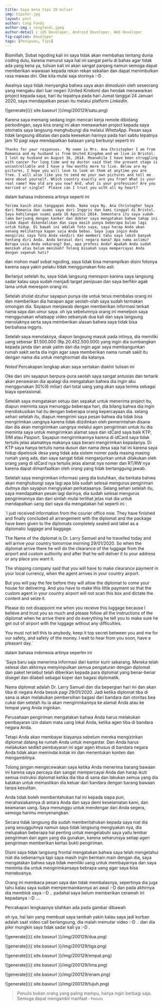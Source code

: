 ```yaml
---
title: Saya kena tipu 20 miliar
img: hipster.jpg
layout: post
author: Cong Fandi
author-img : congfandi.jpeg
author-detail : iOS Developer, Android Developer, Web Developer
fig-caption: Developer
tags: [Penipuan, Tips]
---
```


Bismillah, Sobat ngoding kali ini saya tidak akan membahas tentang dunia coding dulu, karena menurut saya hal ini sangat perlu di bahas agar tidak ada yang kena ya, tulisan kali ini akan sangat panjang namun semoga dapat memberikan wawasan kepada rekan rekan sekalian dan dapat menimbulkan rasa mawas diri. Oke kita mulai saja storinya :-D .

<!--more-->

Awalnya saya tidak menyangka bahwa saya akan dimodusin oleh seseorang yang mengaku dari luar negeri (United Kindom) dan hendak menawarkan project kepada saya, hari itu tepatnya pada hari Jumat tanggal 24 Januari 2020, saya mendapatkan pesan itu melalui platform *LinkedIn*.

![generate]({{ site.baseurl }}/img/200129/satu.png) 

Karena saya memang sedang ingin mencari kerja remote dibidang perkodingan, saya kira orang ini akan menawarkan project kepada saya otomatis saya langsung menghubungi dia melalui *WhatsApp*. Pesan saya tidak langsung dibalas dan pada keesekan harinya pada hari sabtu tepatnya jam 10 pagi saya mendapatkan balasan yang berbunyi seperti ini

`Thanks for your responses.  My name is Mrs. Ana Christopher I am from Romania and my husband is from United Kingdom and we live in Bristol. I lost my husband on August 16, 2014. Meanwhile I have been struggling with cancer for long time and my doctor said that the present stage is uncontrollable and I have a few months more to live. Below are my pictures, I hope you will love to look on them at anytime you are free. I will also like you to send me your own pictures and tell me more about yourself. Which country exactly are you from?
What is your real name?
How old are you now?
And, what is your profession?
Are you married or single? 
Please can I trust you with all my heart?`

dalam bahasa indonesia artinya seperti ini

`Terima kasih atas tanggapan Anda. Nama saya Ny. Ana Christopher Saya dari Romania dan suami saya dari Inggris dan kami tinggal di Bristol. Saya kehilangan suami pada 16 Agustus 2014. Sementara itu saya sudah lama berjuang dengan kanker dan dokter saya mengatakan bahwa tahap ini tidak dapat dikendalikan dan saya masih punya beberapa bulan lagi untuk hidup. Di bawah ini adalah foto saya, saya harap Anda akan senang melihatnya kapan saja Anda bebas. Saya juga ingin Anda mengirimi saya foto Anda sendiri dan memberi tahu saya lebih banyak tentang diri Anda. Anda berasal dari negara mana?
Apa nama aslimu?
Berapa usia Anda sekarang?
Dan, apa profesi Anda?
Apakah Anda sudah menikah atau belum menikah?
Tolong bisakah saya mempercayai Anda dengan sepenuh hati?`

dan mohon maaf sobat ngoding, saya tidak bisa menampilkan disini fotonya karena saya yakin pelaku tidak menggunakan foto asli.

Berlanjut setelah itu, saya tidak langsung merespon karena saya langsung sadar kalau saya sudah menjadi target penipuan dan saya berfikir agak lama untuk merespon orang ini.

Setelah sholat dzuhur sayapun punya ide untuk terus membalas orang ini dan memberikan dia harapan agar seolah-olah saya sudah termakan omongan dia. Sayapun menjawab dengan memberikan informasi terkait nama saya dan umur saya. oh iya sebelumnya orang ini menelpon saya menggunakan whatsapp video sebanyak dua kali dan saya langsung menolaknya serta saya memberikan alasan bahwa saya tidak bisa berbahasa inggris.

Setelah saya menolaknya, diapun langsung masuk pada intinya, dia memiliki uang sebesar $1.500.000 (Rp.20.452.500.000) yang ingin dia sumbangkan kepada janda dan anak yatim dan dia ingin agar saya membangunkan rumah sakit serta dia ingin agar saya memberikan nama rumah sakit itu dengan nama dia untuk menghormati dia katanya.

*Noted* Percakapan lengkap akan saya sertakan diakhir tulisan ini

Oke dari sini sayapun berpura-pura seolah saya sangat antusias dan tertarik akan penawaran dia apalagi dia mengatakan bahwa dia ingin aku menggunakan 30%(6 miliar) dari total uang yang akan saya terima sebagai biaya operasional.

Setelah saya mengatakan setuju dan sepakat untuk menerima project itu, diapun meminta saya menunggu beberapa hari, dia bilang bahwa dia ingin mendiskusikan hal itu dengan beberapa orang kepercayaan dia. selang sehari setelah itu, diapun mengirimi saya pesan bahwa dia tidak bisa mengirimkan uangnya karena tidak diizdinkan oleh pemerintahan disana dan dia akan mengirimkan uangnya melalui agen pengiriman untuk itu dia meminta saya untuk mengirimkan alamat saya dan idCard saya baik KTP, SIM atau Pasport. Sayapun mengirimkannya karena di idCard saya tidak tertulis jelas alamatnya makanya saya berani mengirimkan kepadanya. Di KTP saya hanya tertulis nama dusun dan nama desa saja hal ini karena saya hidup dipelosok desa yang tidak ada sistem nomer pada masing masing rumah yang ada, dan saya sangat tidak menganjurkan untuk dilakukan oleh orang yang di idCard nya tertulis jelas alamat nya nomer dan RT/RW nya karena dapat dimanfaatkan oleh orang yang tidak bertanggung jawab.

Setelah saya mengirimkan informasi yang dia butuhkan, dia berkata bahwa akan menghubungi saya lagi apa bila sudah selesai mengurus pengiriman duitnya dan sayapun mengiyakan perkataaanya. Selang sehari setelah itu, saya mendapatkan pesan lagi darinya, dia sudah selesai mengurus pengirimannya dan dari sinilah mulai terlihat jelas niat dia untuk mendapatkan uang dari saya dia mengatakan hal seperti ini :

`I just received information from the courier office now. They  have finished and finally concluded all arrangement with the diplomat and the package have been given to the diplomats completely sealed and label as a diplomatic luggage and baggage.

The Name of the diplomat is Dr. Larry Samuel and he travelled today and will arrive your country tomorrow morning 29/01/2020. 
So when the diplomat arrive there he will do the clearance of the luggage from the airport and custom authority and after that he will deliver it to your address or any place you want it.

The shipping company said that you will have to make clearance payment in your local currency, when the agent arrives in your country airport. 

But you will pay the fee before they will allow the diplomat to come your house for delivering. And you have to make this little payment so that the custom agent in your country airport will not scan this box and dictate the content and seize it.

Please do not disappoint me when you receive this luggage because I believe and trust you so much and please follow all the instructions of the diplomat when he arrive there and do everything he tell you to make sure he get out of airport with the luggage without any difficulties.

You must not tell this to anybody, keep it top secret between you and me for our safety, and safety of the money.
I wait to hear from you soon, have a pleasant day.`

dalam bahasa indonesia artinya sepertin ini

`Saya baru saja menerima informasi dari kantor kurir sekarang. Mereka telah selesai dan akhirnya menyimpulkan semua pengaturan dengan diplomat dan paket tersebut telah diberikan kepada para diplomat yang benar-benar disegel dan dilabeli sebagai koper dan bagasi diplomatik.

Nama diplomat adalah Dr. Larry Samuel dan dia bepergian hari ini dan akan tiba di negara Anda besok pagi 29/01/2020.
Jadi ketika diplomat tiba di sana ia akan melakukan pembersihan bagasi dari bandara dan otoritas bea cukai dan setelah itu ia akan mengirimkannya ke alamat Anda atau ke tempat yang Anda inginkan.

Perusahaan pengiriman mengatakan bahwa Anda harus melakukan pembayaran izin dalam mata uang lokal Anda, ketika agen tiba di bandara negara Anda.

Tetapi Anda akan membayar biayanya sebelum mereka mengizinkan diplomat datang ke rumah Anda untuk mengantar. Dan Anda harus melakukan sedikit pembayaran ini agar agen khusus di bandara negara Anda tidak akan memindai kotak ini dan menentukan konten dan mengambilnya.

Tolong jangan mengecewakan saya ketika Anda menerima barang bawaan ini karena saya percaya dan sangat mempercayai Anda dan harap ikuti semua instruksi diplomat ketika dia tiba di sana dan lakukan semua yang dia katakan untuk memastikan dia keluar dari bandara dengan barang bawaan tanpa kesulitan.

Anda tidak boleh memberitahukan hal ini kepada siapa pun, merahasiakannya di antara Anda dan saya demi keselamatan kami, dan keamanan uang.
Saya menunggu untuk mendengar dari Anda segera, semoga harimu menyenangkan.`

Secara tidak langsung dia sudah memberitahukan kepada saya niat dia yang sesugguhnya namun saya tidak langsung mengiyakan nya, dia melupakan beberapa hal penting untuk mengelabuhi saya yaitu lembar pengiriman dari agen yang dia gunakan, karena seharunsya setiap agen pengiriman memberikan kertas bukti pengiriman.

Disini saya tidak langsung frontal mengatakan bahwa saya telah mengetahui niat dia sebenarnya tapi saya masih ingin bermain main dengan dia, saya mengatakan bahwa saya tidak memiliki uang untuk membayarnya dan saya meminta dia untuk mengirimkansaya bebrapa uang agar saya bisa menebusnya.

Orang ini membaca pesan saya dan tidak membalasnya, sepertinya dia juga tahu kalau saya sudah mempermainkannya ari awal :-D dan pada akhirnya dia memblok saya :-D .. padahal saya belum memberikan ceramah ini kepadanya :-D ....

Percakapan lengkapnya silahkan ada pada gambar dibawah

oh iya, hal lain yang membuat saya tambah yakin kalau saya jadi korban adalah saat video call berlangsung, dia malah memutar video :-D .. dan dia pikir mungkin saya tidak sadar kali ya :-D .


![generate]({{ site.baseurl }}/img/200129/dua.png) 

![generate]({{ site.baseurl }}/img/200129/tiga.png) 

![generate]({{ site.baseurl }}/img/200129/empat.png) 

![generate]({{ site.baseurl }}/img/200129/lima.png) 

![generate]({{ site.baseurl }}/img/200129/enam.png) 

![generate]({{ site.baseurl }}/img/200129/tujuh.png) 








>Penulis bukan orang yang paling mampu, hanya ingin berbagi saja. Semoga dapat mengambil manfaat<small> - Penulis</small>


